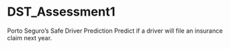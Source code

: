 # DST_Assessment1
Porto Seguro’s Safe Driver Prediction Predict if a driver will file an insurance claim next year.
